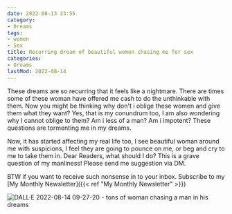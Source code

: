 ```yaml
---
date: 2022-08-13 23:55
category:
- Dreams
tags:
- women
- Sex
title: Recurring dream of beautiful women chasing me for sex
categories:
- Dreams
lastMod: 2022-08-14
---
```

These dreams are so recurring that it feels like a nightmare. There are times some of these woman have offered me cash to do the unthinkable with them. Now you might be thinking why don't i oblige these women and give them what they want? Yes, that is my conundrum too, I am also wondering why I cannot oblige to them? Am i less of a man? Am i impotent? These questions are tormenting me in my dreams.

Now, it has started affecting my real life too, I see beautiful woman around me with suspicions, I feel they are going to pounce on me, or beg and cry to me to take them in. 
Dear Readers, what should I do? This is a grave question of my manliness! Please send me suggestion via DM.

BTW if you want to receive such nonsense in to your inbox. Subscribe to my [My Monthly Newsletter]({{< ref "My Monthly Newsletter" >}})

![DALL·E 2022-08-14 09-27-20 - tons of woman chasing a man in his dreams](https://mataroa.blog/images/f4c6bffe.png)
